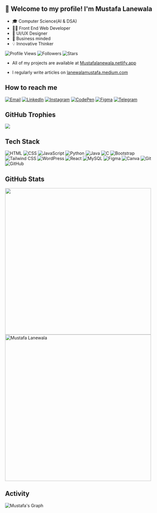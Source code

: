 ## 👋 Welcome to my profile! I'm Mustafa Lanewala
- 🎓 Computer Science(AI & DSA)
- 👨‍💻 Front End Web Developer
- 🎨 UI/UX Designer
- 💼 Business minded
- 💡 Innovative Thinker

![Profile Views](https://komarev.com/ghpvc/?username=Mustafalanewala&style=flat-square&color=blue&logo=views&logoColor=white)
![Followers](https://img.shields.io/github/followers/Mustafalanewala?style=flat-square&color=blue&logo=&logoColor=white)
![Stars](https://img.shields.io/github/stars/Mustafalanewala?style=flat-square&color=blue&logo=&logoColor=white)

- All of my projects are available at
    [Mustafalanewala.netlify.app](https://mustafalanewala.netlify.app/)

- I regularly write articles on
    [lanewalamustafa.medium.com](https://lanewalamustafa.medium.com/)


## How to reach me

[![Email](https://img.shields.io/badge/-Email-000?&logo=gmail&style=for-the-badge)](mailto:https.mustafalanewala@gmail.com)
[![LinkedIn](https://img.shields.io/badge/-LinkedIn-000?&logo=linkedin&style=for-the-badge)](https://www.linkedin.com/in/mustafa-lanewala-m2004/)
[![Instagram](https://img.shields.io/badge/-Instagram-000?&logo=instagram&style=for-the-badge)](https://www.instagram.com/mustafa.lanewala/)
[![CodePen](https://img.shields.io/badge/-CodePen-000?&logo=codepen&style=for-the-badge)](https://codepen.io/Mustafa-lanewala/)
[![Figma](https://img.shields.io/badge/-Figma-000?&logo=figma&style=for-the-badge)](https://www.figma.com/mustafalanewala/)
[![Telegram](https://img.shields.io/badge/-Telegram-000?&logo=telegram&style=for-the-badge)](https://t.me/#/)


## GitHub Trophies
![](https://github-profile-trophy.vercel.app/?username=Mustafalanewala&theme=tokyonight&no-frame=false&no-bg=false&margin-w=4)


## Tech Stack

![HTML](https://img.shields.io/badge/-HTML-000?&logo=html5&style=for-the-badge)
![CSS](https://img.shields.io/badge/-CSS-000?&logo=css3&style=for-the-badge)
![JavaScript](https://img.shields.io/badge/-JavaScript-000?&logo=javascript&style=for-the-badge)
![Python](https://img.shields.io/badge/-Python-000?&logo=python&style=for-the-badge)
![Java](https://img.shields.io/badge/-Java-000?&logo=java&style=for-the-badge)
![C](https://img.shields.io/badge/-C-000?&logo=c&style=for-the-badge)
![Bootstrap](https://img.shields.io/badge/-Bootstrap-000?&logo=bootstrap&style=for-the-badge)
![Tailwind CSS](https://img.shields.io/badge/-Tailwind_CSS-000?&logo=tailwind-css&style=for-the-badge)
![WordPress](https://img.shields.io/badge/-WordPress-000?&logo=wordpress&style=for-the-badge)
![React](https://img.shields.io/badge/-React-000?&logo=react&style=for-the-badge)
![MySQL](https://img.shields.io/badge/-MySQL-000?&logo=mysql&style=for-the-badge)
![Figma](https://img.shields.io/badge/-Figma-000?&logo=figma&style=for-the-badge)
![Canva](https://img.shields.io/badge/-Canva-000?&logo=canva&style=for-the-badge)
![Git](https://img.shields.io/badge/-Git-000?&logo=git&style=for-the-badge)
![GitHub](https://img.shields.io/badge/-GitHub-000?&logo=github&style=for-the-badge)


## GitHub Stats

  <img src="https://github-readme-stats-sigma-five.vercel.app/api?username=Mustafalanewala&show_icons=true&theme=tokyonight&count_private=true" width="480" />
  <img src="https://github-readme-stats-sigma-five.vercel.app/api/top-langs/?username=Mustafalanewala&hide=TeX,OpenEdge%20ABL&layout=compact&show_icons=true&theme=tokyonight&count_private=true" alt="Mustafa Lanewala" width="480"/>


## Activity

![Mustafa's Graph](https://github-readme-activity-graph.vercel.app/graph?username=Mustafalanewala&custom_title=Mustafa's%20GitHub%20Activity%20Graph&bg_color=1a1b27&color=00ffd2&line=00ffd2&point=00ffd2&area_color=FFFFFF&title_color=FFFFFF&area=true)
